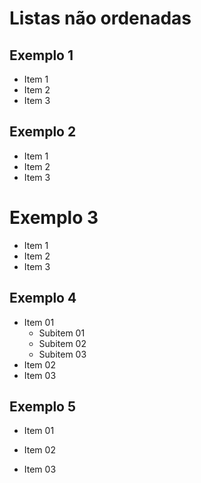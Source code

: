 # Listas não ordenadas

## Exemplo 1

* Item 1
* Item 2
* Item 3

## Exemplo 2

- Item 1
- Item 2
- Item 3

# Exemplo 3

+ Item 1
+ Item 2
+ Item 3

## Exemplo 4

* Item 01
  + Subitem 01
  + Subitem 02
  + Subitem 03
* Item 02
* Item 03

## Exemplo 5

* Item 01
  
* Item 02
  
* Item 03
  